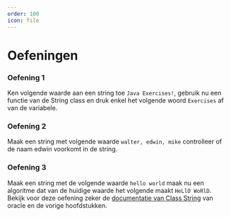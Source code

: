 ```yaml
---
order: 100
icon: file
---
```

# Oefeningen

### Oefening 1

Ken volgende waarde aan een string toe `Java Exercises!`, gebruik nu een functie van de String class en druk enkel het volgende woord `Exercises` af van de variabele.

### Oefening 2

Maak een string met volgende waarde `walter, edwin, mike` controlleer of de naam edwin voorkomt in de string.

### Oefening 3

Maak een string met de volgende waarde `hello world` maak nu een algoritme dat van de huidige waarde het volgende maakt `HeLlO WoRlD`. Bekijk voor deze oefening zeker de [documentatie van Class String](https://docs.oracle.com/en/java/javase/17/docs/api/java.base/java/lang/String.html) van oracle en de vorige hoofdstukken.
